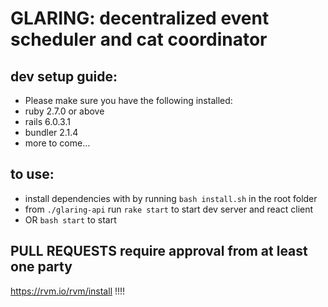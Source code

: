# GLARING: decentralized event scheduler and cat coordinator

## dev setup guide:

- Please make sure you have the following installed:
- ruby 2.7.0 or above
- rails 6.0.3.1
- bundler 2.1.4
- more to come...

## to use:

- install dependencies with by running `bash install.sh` in the root folder
- from `./glaring-api` run `rake start` to start dev server and react client
- OR `bash start` to start

## PULL REQUESTS require approval from at least one party


https://rvm.io/rvm/install !!!!
